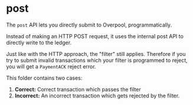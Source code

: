 # post

The `post` API lets you directly submit to Overpool, programmatically.

Instead of making an HTTP POST request, it uses the internal post API to directly write to the ledger.

Just like with the HTTP approach, the "filter" still applies. Therefore if you try to submit invalid transactions which your filter is programmed to reject, you will get a `PaymentACK` reject error.

This folder contains two cases:

1. **Correct:** Correct transaction which passes the filter
2. **Incorrect:** An incorrect transaction which gets rejected by the filter.

